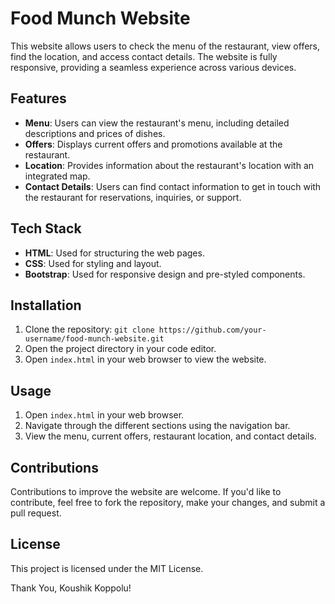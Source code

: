 # Food Munch Website

This website allows users to check the menu of the restaurant, view offers, find the location, and access contact details. The website is fully responsive, providing a seamless experience across various devices.

## Features
- **Menu**: Users can view the restaurant's menu, including detailed descriptions and prices of dishes.
- **Offers**: Displays current offers and promotions available at the restaurant.
- **Location**: Provides information about the restaurant's location with an integrated map.
- **Contact Details**: Users can find contact information to get in touch with the restaurant for reservations, inquiries, or support.

## Tech Stack
- **HTML**: Used for structuring the web pages.
- **CSS**: Used for styling and layout.
- **Bootstrap**: Used for responsive design and pre-styled components.

## Installation
1. Clone the repository: `git clone https://github.com/your-username/food-munch-website.git`
2. Open the project directory in your code editor.
3. Open `index.html` in your web browser to view the website.

## Usage
1. Open `index.html` in your web browser.
2. Navigate through the different sections using the navigation bar.
3. View the menu, current offers, restaurant location, and contact details.

## Contributions
Contributions to improve the website are welcome. If you'd like to contribute, feel free to fork the repository, make your changes, and submit a pull request.

## License
This project is licensed under the MIT License.

Thank You,
Koushik Koppolu!
